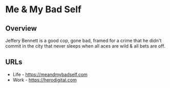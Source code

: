 # Me & My Bad Self

## Overview
Jeffery Bennett is a good cop, gone bad, framed for a crime that he didn't commit in the city that never sleeps when all aces are wild & all bets are off.

## URLs

* Life - https://meandmybadself.com
* Work - https://herodigital.com
